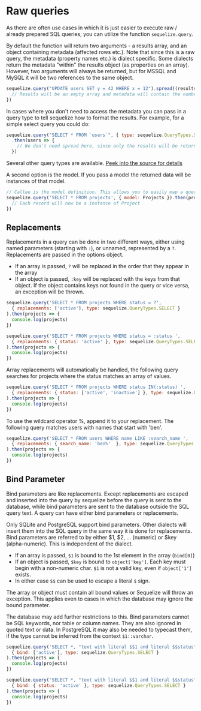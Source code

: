 # Raw queries

As there are often use cases in which it is just easier to execute raw / already prepared SQL queries, you can utilize the function `sequelize.query`.

By default the function will return two arguments - a results array, and an object containing metadata (affected rows etc.). Note that since this is a raw query, the metadata (property names etc.) is dialect specific. Some dialects return the metadata "within" the results object (as properties on an array). However, two arguments will always be returned, but for MSSQL and MySQL it will be two references to the same object.

```js
sequelize.query("UPDATE users SET y = 42 WHERE x = 12").spread((results, metadata) => {
  // Results will be an empty array and metadata will contain the number of affected rows.
})
```

In cases where you don't need to access the metadata you can pass in a query type to tell sequelize how to format the results. For example, for a simple select query you could do:

```js
sequelize.query("SELECT * FROM `users`", { type: sequelize.QueryTypes.SELECT})
  .then(users => {
    // We don't need spread here, since only the results will be returned for select queries
  })
```

Several other query types are available. [Peek into the source for details](https://github.com/sequelize/sequelize/blob/master/lib/query-types.js)

A second option is the model. If you pass a model the returned data will be instances of that model.

```js
// Callee is the model definition. This allows you to easily map a query to a predefined model
sequelize.query('SELECT * FROM projects', { model: Projects }).then(projects => {
  // Each record will now be a instance of Project
})
```

## Replacements
Replacements in a query can be done in two different ways, either using named parameters (starting with `:`), or unnamed, represented by a `?`. Replacements are passed in the options object.

* If an array is passed, `?` will be replaced in the order that they appear in the array
* If an object is passed, `:key` will be replaced with the keys from that object. If the object contains keys not found in the query or vice versa, an exception will be thrown.

```js
sequelize.query('SELECT * FROM projects WHERE status = ?',
  { replacements: ['active'], type: sequelize.QueryTypes.SELECT }
).then(projects => {
  console.log(projects)
})

sequelize.query('SELECT * FROM projects WHERE status = :status ',
  { replacements: { status: 'active' }, type: sequelize.QueryTypes.SELECT }
).then(projects => {
  console.log(projects)
})
```

Array replacements will automatically be handled, the following query searches for projects where the status matches an array of values.

```js
sequelize.query('SELECT * FROM projects WHERE status IN(:status) ',
  { replacements: { status: ['active', 'inactive'] }, type: sequelize.QueryTypes.SELECT }
).then(projects => {
  console.log(projects)
})
```

To use the wildcard operator %, append it to your replacement. The following query matches users with names that start with 'ben'.

```js
sequelize.query('SELECT * FROM users WHERE name LIKE :search_name ',
  { replacements: { search_name: 'ben%'  }, type: sequelize.QueryTypes.SELECT }
).then(projects => {
  console.log(projects)
})
```

## Bind Parameter
Bind parameters are like replacements. Except replacements are escaped and inserted into the query by sequelize before the query is sent to the database, while bind parameters are sent to the database outside the SQL query text. A query can have either bind parameters or replacements.

Only SQLite and PostgreSQL support bind parameters. Other dialects will insert them into the SQL query in the same way it is done for replacements. Bind parameters are referred to by either $1, $2, ... (numeric) or $key (alpha-numeric). This is independent of the dialect.

* If an array is passed, `$1` is bound to the 1st element in the array (`bind[0]`)
* If an object is passed, `$key` is bound to `object['key']`. Each key must begin with a non-numeric char. `$1` is not a valid key, even if `object['1']` exists.
* In either case `$$` can be used to escape a literal `$` sign.

The array or object must contain all bound values or Sequelize will throw an exception. This applies even to cases in which the database may ignore the bound parameter.

The database may add further restrictions to this. Bind parameters cannot be SQL keywords, nor table or column names. They are also ignored in quoted text or data. In PostgreSQL it may also be needed to typecast them, if the type cannot be inferred from the context `$1::varchar`.

```js
sequelize.query('SELECT *, "text with literal $$1 and literal $$status" as t FROM projects WHERE status = $1',
  { bind: ['active'], type: sequelize.QueryTypes.SELECT }
).then(projects => {
  console.log(projects)
})

sequelize.query('SELECT *, "text with literal $$1 and literal $$status" as t FROM projects WHERE status = $status',
  { bind: { status: 'active' }, type: sequelize.QueryTypes.SELECT }
).then(projects => {
  console.log(projects)
})
```

